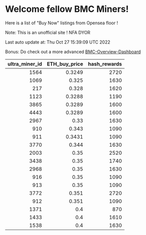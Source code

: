 # Welcome fellow BMC Miners!
Here is a list of "Buy Now" listings from Opensea floor !

Note: This is an unofficial site ! NFA DYOR

Last auto update at: Thu Oct 27 15:39:09 UTC 2022

Bonus: Do check out a more advanced [BMC-Overview-Dashboard](https://dune.com/defifunk/BMC-Overview-Dashboard)


|   ultra_miner_id |   ETH_buy_price |   hash_rewards |
|-----------------:|----------------:|---------------:|
|             1564 |          0.3249 |           2720 |
|             1069 |          0.325  |           1630 |
|              217 |          0.328  |           1620 |
|             1123 |          0.3288 |           1190 |
|             3865 |          0.3289 |           1600 |
|             4443 |          0.3289 |           1600 |
|             2967 |          0.33   |           1630 |
|              910 |          0.343  |           1090 |
|              911 |          0.3431 |           1090 |
|             3770 |          0.344  |           1630 |
|             2003 |          0.35   |           2520 |
|             3438 |          0.35   |           1740 |
|             2968 |          0.35   |           1630 |
|              916 |          0.35   |           1090 |
|              913 |          0.35   |           1090 |
|             3772 |          0.351  |           2720 |
|              912 |          0.351  |           1090 |
|             1371 |          0.4    |            870 |
|             1433 |          0.4    |           1610 |
|             1538 |          0.4    |           1630 |